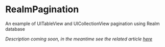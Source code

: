 # RealmPagination
An example of UITableView and UICollectionView pagination using Realm database


*Description coming soon, in the meantime see the related article [here](http://bit.ly/1MrLMDc)*
